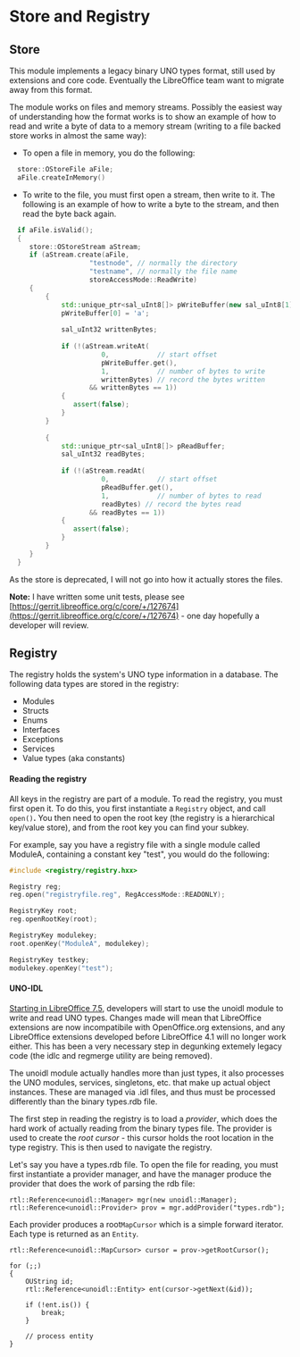 # Store and Registry

## Store

This module implements a legacy binary UNO types format, still used by extensions and core code. Eventually the LibreOffice team want to migrate away from this format.

The module works on files and memory streams. Possibly the easiest way of understanding how the format works is to show an example of how to read and write a byte of data to a memory stream (writing to a file backed store works in almost the same way):

* To open a file in memory, you do the following:

```cpp
  store::OStoreFile aFile;
  aFile.createInMemory()
```

* To write to the file, you must first open a stream, then write to it. The following is an example of how to write a byte to the stream, and then read the byte back again.

```cpp
  if aFile.isValid();
  {
     store::OStoreStream aStream;
     if (aStream.create(aFile,
                    "testnode", // normally the directory
                    "testname", // normally the file name
                    storeAccessMode::ReadWrite)
     {
         {
             std::unique_ptr<sal_uInt8[]> pWriteBuffer(new sal_uInt8[1]);
             pWriteBuffer[0] = 'a';
             
             sal_uInt32 writtenBytes;
             
             if (!(aStream.writeAt(
                       0,            // start offset
                       pWriteBuffer.get(),
                       1,            // number of bytes to write
                       writtenBytes) // record the bytes written
                    && writtenBytes == 1))
             {
                assert(false);
             }
         }
         
         {
             std::unique_ptr<sal_uInt8[]> pReadBuffer;
             sal_uInt32 readBytes;
             
             if (!(aStream.readAt(
                       0,            // start offset
                       pReadBuffer.get(),
                       1,            // number of bytes to read
                       readBytes) // record the bytes read
                    && readBytes == 1))
             {
                assert(false);
             }
         }
     }
  }
```

As the store is deprecated, I will not go into how it actually stores the files.

**Note:** I have written some unit tests, please see [https://gerrit.libreoffice.org/c/core/+/127674](https://gerrit.libreoffice.org/c/core/+/127674) - one day hopefully a developer will review.

## Registry

The registry holds the system's UNO type information in a database. The following data types are stored in the registry:

* Modules
* Structs
* Enums
* Interfaces
* Exceptions
* Services
* Value types (aka constants)

#### Reading the registry

All keys in the registry are part of a module. To read the registry, you must first open it. To do this, you first instantiate a `Registry` object, and call `open()`**.** You then need to open the root key (the registry is a hierarchical key/value store), and from the root key you can find your subkey.

For example, say you have a registry file with a single module called ModuleA, containing a constant key "test", you would do the following:

```cpp
#include <registry/registry.hxx>

Registry reg;
reg.open("registryfile.reg", RegAccessMode::READONLY);

RegistryKey root;
reg.openRootKey(root);

RegistryKey modulekey;
root.openKey("ModuleA", modulekey);

RegistryKey testkey;
modulekey.openKey("test");
```

#### UNO-IDL

[Starting in LibreOffice 7.5](https://gerrit.libreoffice.org/c/core/+/122363/), developers will start to use the unoidl module to write and read UNO types. Changes made will mean that LibreOffice extensions are now incompatibile with OpenOffice.org extensions, and any LibreOffice extensions developed before LibreOffice 4.1 will no longer work either. This has been a very necessary step in degunking extemely legacy code (the idlc and regmerge utility are being removed).

The unoidl module actually handles more than just types, it also processes the UNO modules, services, singletons, etc. that make up actual object instances. These are managed via .idl files, and thus must be processed differently than the binary types.rdb file.&#x20;

The first step in reading the registry is to load a _provider_, which does the hard work of actually reading from the binary types file. The provider is used to create the _root cursor_ - this cursor holds the root location in the type registry. This is then used to navigate the registry.

Let's say you have a types.rdb file. To open the file for reading, you must first instantiate a provider manager, and have the manager produce the provider that does the work of parsing the rdb file:

```clike
rtl::Reference<unoidl::Manager> mgr(new unoidl::Manager);
rtl::Reference<unoidl::Provider> prov = mgr.addProvider("types.rdb");
```

Each provider produces a root`MapCursor` which is a simple forward iterator. Each type is returned as an `Entity`.

```clike
rtl::Reference<unoidl::MapCursor> cursor = prov->getRootCursor();

for (;;)
{
    OUString id;
    rtl::Reference<unoidl::Entity> ent(cursor->getNext(&id));
    
    if (!ent.is()) {
        break;
    }
    
    // process entity
}
```
